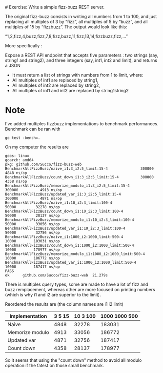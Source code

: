 # Exercise: Write a simple fizz-buzz REST server.
 
The original fizz-buzz consists in writing all numbers from 1 to 100, and just replacing all multiples of 3 by “fizz”, all multiples of 5 by “buzz”, and all multiples of 15 by “fizzbuzz”. The output would look like this:

“1,2,fizz,4,buzz,fizz,7,8,fizz,buzz,11,fizz,13,14,fizzbuzz,fizz,...”
 
More specifically :

Expose a REST API endpoint that accepts five parameters : two strings (say, string1 and string2), and three integers (say, int1, int2 and limit), and returns a JSON

 - It must return a list of strings with numbers from 1 to limit, where:
 - All multiples of int1 are replaced by string1,
 - All multiples of int2 are replaced by string2,
 - All multiples of int1 and int2 are replaced by string1string2

# Note

I've added multiples fizzbuzz implementations to benchmark performances.
Benchmark can be ran with 

```
go test -bench=.
```

On my computer the results are
```
goos: linux
goarch: amd64
pkg: github.com/Succo/fizz-buzz-web
BenchmarkAllFizzBuzz/naive_i1:3_i2:5_limit:15-4         	  300000	      4848 ns/op
BenchmarkAllFizzBuzz/count_down_i1:3_i2:5_limit:15-4    	  300000	      4358 ns/op
BenchmarkAllFizzBuzz/memorize_modulo_i1:3_i2:5_limit:15-4         	  300000	      4913 ns/op
BenchmarkAllFizzBuzz/updated_var_i1:3_i2:5_limit:15-4             	  300000	      4871 ns/op
BenchmarkAllFizzBuzz/naive_i1:10_i2:3_limit:100-4                 	   50000	     32278 ns/op
BenchmarkAllFizzBuzz/count_down_i1:10_i2:3_limit:100-4            	   50000	     28137 ns/op
BenchmarkAllFizzBuzz/memorize_modulo_i1:10_i2:3_limit:100-4       	   50000	     33056 ns/op
BenchmarkAllFizzBuzz/updated_var_i1:10_i2:3_limit:100-4           	   50000	     32756 ns/op
BenchmarkAllFizzBuzz/naive_i1:1000_i2:1000_limit:500-4            	   10000	    183031 ns/op
BenchmarkAllFizzBuzz/count_down_i1:1000_i2:1000_limit:500-4       	   10000	    178977 ns/op
BenchmarkAllFizzBuzz/memorize_modulo_i1:1000_i2:1000_limit:500-4  	   10000	    186772 ns/op
BenchmarkAllFizzBuzz/updated_var_i1:1000_i2:1000_limit:500-4      	   10000	    187417 ns/op
PASS
ok  	github.com/Succo/fizz-buzz-web	21.279s
```

There is multiples query types, some are made to have a lot of fizz and buzz remplacement, whereas other are more focused on printing numbers (which is why i1 and i2 are superior to the limit).

Reordered the results are (the column names are i1 i2 limit)

Implementation  | 3 5 15 | 10 3 100 | 1000 1000 500 |
---			    | ---	 | ---	    | ---		    |
Naive 		    | 4848   | 32278    | 183031        |
Memorize modulo | 4913   | 33056	| 186772		|
Updated var		| 4871	 | 32756	| 187417		|
Count down		| 4358	 | 28137	| 178977		|

So it seems that using the "count down" method to avoid all modulo operation if the fatest on those small benchmark.
